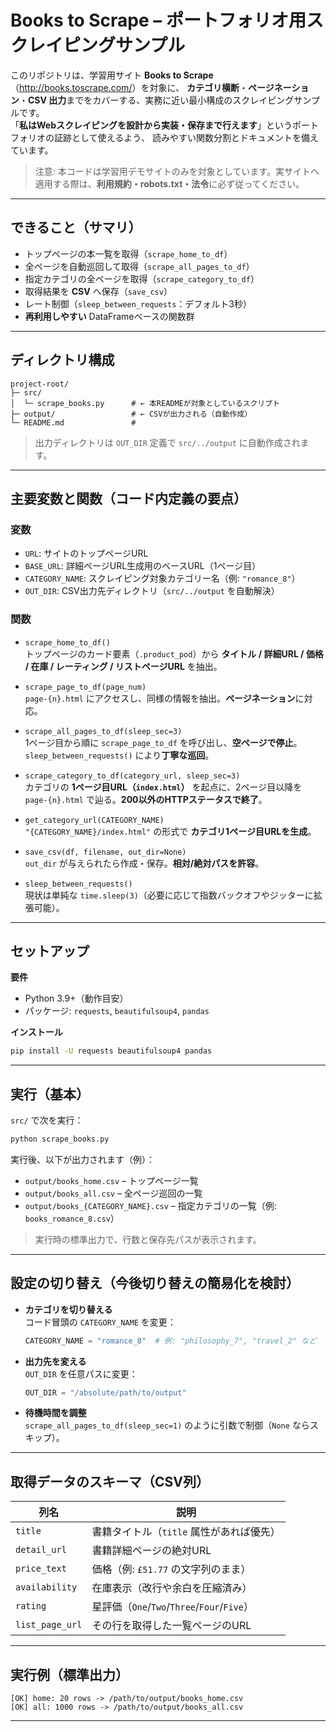 # Books to Scrape – ポートフォリオ用スクレイピングサンプル

このリポジトリは、学習用サイト **Books to Scrape**（<http://books.toscrape.com/>）を対象に、
**カテゴリ横断**・**ページネーション**・**CSV 出力**までをカバーする、実務に近い最小構成のスクレイピングサンプルです。  
「**私はWebスクレイピングを設計から実装・保存まで行えます**」というポートフォリオの証跡として使えるよう、
読みやすい関数分割とドキュメントを備えています。

> 注意: 本コードは学習用デモサイトのみを対象としています。実サイトへ適用する際は、**利用規約・robots.txt・法令**に必ず従ってください。

---

## できること（サマリ）

- トップページの本一覧を取得（`scrape_home_to_df`）
- 全ページを自動巡回して取得（`scrape_all_pages_to_df`）
- 指定カテゴリの全ページを取得（`scrape_category_to_df`）
- 取得結果を **CSV** へ保存（`save_csv`）
- レート制御（`sleep_between_requests`：デフォルト3秒）
- **再利用しやすい** DataFrameベースの関数群

---

## ディレクトリ構成

```
project-root/
├─ src/
│  └─ scrape_books.py      # ← 本READMEが対象としているスクリプト
├─ output/                 # ← CSVが出力される（自動作成）
└─ README.md               # 
```

> 出力ディレクトリは `OUT_DIR` 定義で `src/../output` に自動作成されます。

---

## 主要変数と関数（コード内定義の要点）

### 変数

- `URL`: サイトのトップページURL  
- `BASE_URL`: 詳細ページURL生成用のベースURL（1ページ目）  
- `CATEGORY_NAME`: スクレイピング対象カテゴリー名（例: `"romance_8"`）  
- `OUT_DIR`: CSV出力先ディレクトリ（`src/../output` を自動解決）

### 関数

- `scrape_home_to_df()`  
  トップページのカード要素（`.product_pod`）から **タイトル / 詳細URL / 価格 / 在庫 / レーティング / リストページURL** を抽出。

- `scrape_page_to_df(page_num)`  
  `page-{n}.html` にアクセスし、同様の情報を抽出。**ページネーション**に対応。

- `scrape_all_pages_to_df(sleep_sec=3)`  
  1ページ目から順に `scrape_page_to_df` を呼び出し、**空ページで停止**。`sleep_between_requests()` により**丁寧な巡回**。

- `scrape_category_to_df(category_url, sleep_sec=3)`  
  カテゴリの **1ページ目URL（`index.html`）** を起点に、2ページ目以降を `page-{n}.html` で辿る。**200以外のHTTPステータスで終了**。

- `get_category_url(CATEGORY_NAME)`  
  `"{CATEGORY_NAME}/index.html"` の形式で **カテゴリ1ページ目URLを生成**。

- `save_csv(df, filename, out_dir=None)`  
  `out_dir` が与えられたら作成・保存。**相対/絶対パスを許容**。

- `sleep_between_requests()`  
  現状は単純な `time.sleep(3)`（必要に応じて指数バックオフやジッターに拡張可能）。

---

## セットアップ

**要件**

- Python 3.9+（動作目安）
- パッケージ: `requests`, `beautifulsoup4`, `pandas`

**インストール**

```bash
pip install -U requests beautifulsoup4 pandas
```

---

## 実行（基本）

`src/` で次を実行：

```bash
python scrape_books.py
```

実行後、以下が出力されます（例）：

- `output/books_home.csv` – トップページ一覧
- `output/books_all.csv` – 全ページ巡回の一覧
- `output/books_{CATEGORY_NAME}.csv` – 指定カテゴリの一覧（例: `books_romance_8.csv`）

> 実行時の標準出力で、行数と保存先パスが表示されます。

---

##  設定の切り替え（今後切り替えの簡易化を検討）

- **カテゴリを切り替える**  
  コード冒頭の `CATEGORY_NAME` を変更：

  ```python
  CATEGORY_NAME = "romance_8"  # 例: "philosophy_7", "travel_2" など
  ```

- **出力先を変える**  
  `OUT_DIR` を任意パスに変更：

  ```python
  OUT_DIR = "/absolute/path/to/output"
  ```

- **待機時間を調整**  
  `scrape_all_pages_to_df(sleep_sec=1)` のように引数で制御（`None` ならスキップ）。

---

##  取得データのスキーマ（CSV列）

| 列名           | 説明                                              |
|----------------|---------------------------------------------------|
| `title`        | 書籍タイトル（`title` 属性があれば優先）         |
| `detail_url`   | 書籍詳細ページの絶対URL                           |
| `price_text`   | 価格（例: `£51.77` の文字列のまま）               |
| `availability` | 在庫表示（改行や余白を圧縮済み）                  |
| `rating`       | 星評価（`One`/`Two`/`Three`/`Four`/`Five`）       |
| `list_page_url`| その行を取得した一覧ページのURL                   |

---

## 実行例（標準出力）

```
[OK] home: 20 rows -> /path/to/output/books_home.csv
[OK] all: 1000 rows -> /path/to/output/books_all.csv
```

---
